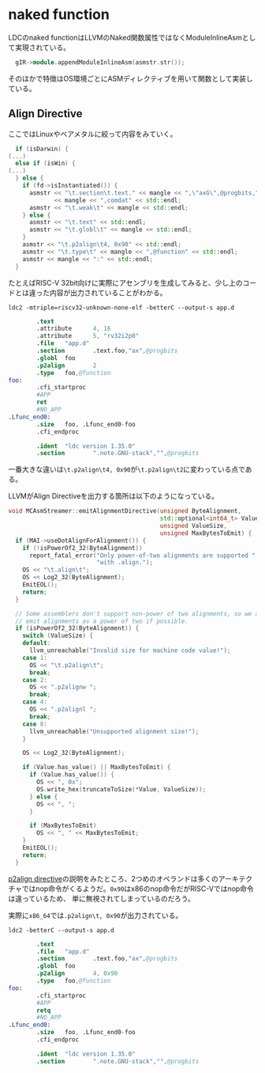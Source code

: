 # naked function

LDCのnaked functionはLLVMのNaked関数属性ではなくModuleInlineAsmとして実現されている。

```cpp
  gIR->module.appendModuleInlineAsm(asmstr.str());
```

そのほかで特徴はOS環境ごとにASMディレクティブを用いて関数として実装している。

## Align Directive

ここではLinuxやベアメタルに絞って内容をみていく。

```cpp
  if (isDarwin) {
(...)
  else if (isWin) {
(...)
  } else {
    if (fd->isInstantiated()) {
      asmstr << "\t.section\t.text." << mangle << ",\"axG\",@progbits,"
             << mangle << ",comdat" << std::endl;
      asmstr << "\t.weak\t" << mangle << std::endl;
    } else {
      asmstr << "\t.text" << std::endl;
      asmstr << "\t.globl\t" << mangle << std::endl;
    }
    asmstr << "\t.p2align\t4, 0x90" << std::endl;
    asmstr << "\t.type\t" << mangle << ",@function" << std::endl;
    asmstr << mangle << ":" << std::endl;
  }
```

たとえばRISC-V 32bit向けに実際にアセンブリを生成してみると、少し上のコードとは違った内容が出力されていることがわかる。

```console
ldc2 -mtriple=riscv32-unknown-none-elf -betterC --output-s app.d
```

```s
        .text
        .attribute      4, 16
        .attribute      5, "rv32i2p0"
        .file   "app.d"
        .section        .text.foo,"ax",@progbits
        .globl  foo
        .p2align        2
        .type   foo,@function
foo:
        .cfi_startproc
        #APP
        ret
        #NO_APP
.Lfunc_end0:
        .size   foo, .Lfunc_end0-foo
        .cfi_endproc

        .ident  "ldc version 1.35.0"
        .section        ".note.GNU-stack","",@progbits
```

一番大きな違いは`\t.p2align\t4, 0x90`が`\t.p2align\t2`に変わっている点である。

LLVMがAlign Directiveを出力する箇所は以下のようになっている。

```cpp
void MCAsmStreamer::emitAlignmentDirective(unsigned ByteAlignment,
                                           std::optional<int64_t> Value,
                                           unsigned ValueSize,
                                           unsigned MaxBytesToEmit) {
  if (MAI->useDotAlignForAlignment()) {
    if (!isPowerOf2_32(ByteAlignment))
      report_fatal_error("Only power-of-two alignments are supported "
                         "with .align.");
    OS << "\t.align\t";
    OS << Log2_32(ByteAlignment);
    EmitEOL();
    return;
  }

  // Some assemblers don't support non-power of two alignments, so we always
  // emit alignments as a power of two if possible.
  if (isPowerOf2_32(ByteAlignment)) {
    switch (ValueSize) {
    default:
      llvm_unreachable("Invalid size for machine code value!");
    case 1:
      OS << "\t.p2align\t";
      break;
    case 2:
      OS << ".p2alignw ";
      break;
    case 4:
      OS << ".p2alignl ";
      break;
    case 8:
      llvm_unreachable("Unsupported alignment size!");
    }

    OS << Log2_32(ByteAlignment);

    if (Value.has_value() || MaxBytesToEmit) {
      if (Value.has_value()) {
        OS << ", 0x";
        OS.write_hex(truncateToSize(*Value, ValueSize));
      } else {
        OS << ", ";
      }

      if (MaxBytesToEmit)
        OS << ", " << MaxBytesToEmit;
    }
    EmitEOL();
    return;
  }
```

[p2align directive](https://sourceware.org/binutils/docs/as/P2align.html)の説明をみたところ、2つめのオペランドは多くのアーキテクチャではnop命令がくるようだ。`0x90`はx86のnop命令だがRISC-Vではnop命令は違っているため、
単に無視されてしまっているのだろう。

実際に`x86_64`では`.p2align\t, 0x90`が出力されている。

```console
ldc2 -betterC --output-s app.d
```

```s
        .text
        .file   "app.d"
        .section        .text.foo,"ax",@progbits
        .globl  foo
        .p2align        4, 0x90
        .type   foo,@function
foo:
        .cfi_startproc
        #APP
        retq
        #NO_APP
.Lfunc_end0:
        .size   foo, .Lfunc_end0-foo
        .cfi_endproc

        .ident  "ldc version 1.35.0"
        .section        ".note.GNU-stack","",@progbits
```
